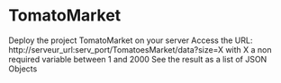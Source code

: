 # TomatoMarket
Deploy the project TomatoMarket on your server
Access the URL: http://serveur_url:serv_port/TomatoesMarket/data?size=X with X a non required variable between 1 and 2000
See the result as a list of JSON Objects

